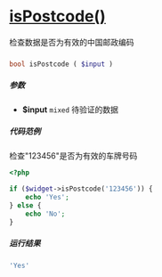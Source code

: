 [isPostcode()](http://twinh.github.com/widget/api/isPostcode)
=============================================================

检查数据是否为有效的中国邮政编码

### 
```php
bool isPostcode ( $input )
```

##### 参数
* **$input** `mixed` 待验证的数据

##### 代码范例
检查"123456"是否为有效的车牌号码
```php
<?php
 
if ($widget->isPostcode('123456')) {
    echo 'Yes';
} else {
    echo 'No';
}
```
##### 运行结果
```php
'Yes'
```
